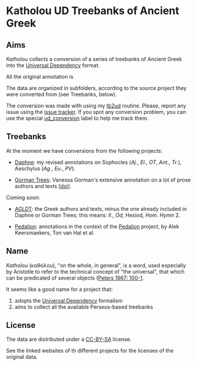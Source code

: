# Katholou UD Treebanks of Ancient Greek

## Aims

*Katholou* collects a conversion of a series of treebanks of Ancient Greek into 
 the [Universal Dependency](https://universaldependencies.org/) format.
 
 All the original annotation is
 
 The data are organized in subfolders, according to the source project they were 
 converted from (see Treebanks, below).
 
The conversion was made with using my [tb2ud](https://github.com/francescomambrini/tb2ud) 
routine. Please, report any issue using the [issue tracker](https://github.com/francescomambrini/katholou/issues). 
If you spot any conversion problem, you can use the special [ud_conversion](https://github.com/francescomambrini/tb2ud) 
label to help me track them.

## Treebanks

At the moment we have conversions from the following projects:

* [Daphne](https://perseids-publications.github.io/daphne-trees/): my revised 
annotations on Sophocles (*Aj*., *El*., *OT*, *Ant*., *Tr*.), Aeschylus (*Ag*., 
*Eu*., *PV*).

* [Gorman Trees](https://perseids-publications.github.io/gorman-trees/): Vanessa 
Gorman's extensive annotation on a lot of prose authors and texts [[doi](https://doi.org/10.5281/zenodo.3596076)].

Coming soon:

* [AGLDT](https://perseusdl.github.io/treebank_data/): the Greek authors and texts, 
minus the one already included in Daphne or Gorman Trees; this means: *Il*., *Od*, 
Hesiod, *Hom. Hymn* 2. 

* [Pedalion](https://perseids-publications.github.io/pedalion-trees/): annotations 
in the context of the [Pedalion](https://www.relicta.org/pedalion/glaux/) project, 
by Alek Keersmaekers, Ton van Hal et al.

## Name

*Katholou* (καθόλου), "on the whole, in general", is a word, used especially by Aristotle 
to refer to the technical concept of "the universal", that which can be predicated 
of several objects ([Peters 1967: 100-1](https://openlibrary.org/works/OL3486807W/Greek_philosophical_terms?edition=greekphilosophic0000pete).

It seems like a good name for a project that:
1. adopts the [Universal Dependency](https://universaldependencies.org/) formalism
2. aims to collect all the available Perseus-based treebanks


## License

The data are distributed under a [CC-BY-SA](https://creativecommons.org/licenses/by-sa/4.0/) 
license.

See the linked websites of th different projects for the licenses of the original data.

